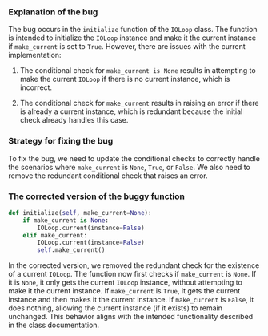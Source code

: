### Explanation of the bug

The bug occurs in the `initialize` function of the `IOLoop` class. The function is intended to initialize the `IOLoop` instance and make it the current instance if `make_current` is set to `True`. However, there are issues with the current implementation:

1. The conditional check for `make_current is None` results in attempting to make the current `IOLoop` if there is no current instance, which is incorrect.

2. The conditional check for `make_current` results in raising an error if there is already a current instance, which is redundant because the initial check already handles this case.

### Strategy for fixing the bug
To fix the bug, we need to update the conditional checks to correctly handle the scenarios where `make_current` is `None`, `True`, or `False`. We also need to remove the redundant conditional check that raises an error.

### The corrected version of the buggy function
```python
def initialize(self, make_current=None):
    if make_current is None:
        IOLoop.current(instance=False)
    elif make_current:
        IOLoop.current(instance=False)
        self.make_current()
```

In the corrected version, we removed the redundant check for the existence of a current `IOLoop`. The function now first checks if `make_current` is `None`. If it is `None`, it only gets the current `IOLoop` instance, without attempting to make it the current instance. If `make_current` is `True`, it gets the current instance and then makes it the current instance. If `make_current` is `False`, it does nothing, allowing the current instance (if it exists) to remain unchanged. This behavior aligns with the intended functionality described in the class documentation.